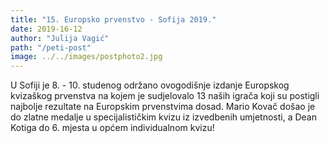 ```yaml
---
title: "15. Europsko prvenstvo - Sofija 2019."
date: 2019-16-12
author: "Julija Vagić"
path: "/peti-post"
image: ../../images/postphoto2.jpg
---
```


U Sofiji je 8. - 10. studenog održano ovogodišnje izdanje Europskog kvizaškog prvenstva na kojem je sudjelovalo 13 naših igrača koji su postigli najbolje rezultate na Europskim prvenstvima dosad. Mario Kovač došao je do zlatne medalje u specijalističkim kvizu iz izvedbenih umjetnosti, a Dean Kotiga do 6. mjesta u općem individualnom kvizu!
